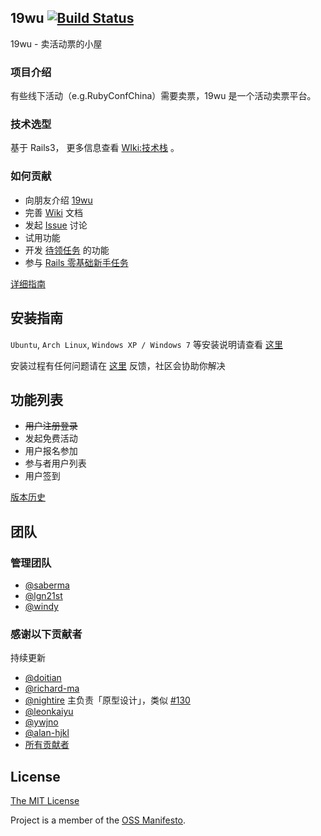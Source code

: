 ## 19wu [![Build Status](https://travis-ci.org/saberma/19wu.png?branch=master)](https://travis-ci.org/saberma/19wu)

19wu - 卖活动票的小屋

### 项目介绍

有些线下活动（e.g.RubyConfChina）需要卖票，19wu 是一个活动卖票平台。

### 技术选型

基于 Rails3， 更多信息查看 [WIki:技术栈](https://github.com/saberma/19wu/wiki/技术栈) 。

### 如何贡献

* 向朋友介绍 [19wu](https://github.com/saberma/19wu)
* 完善 [Wiki](https://github.com/saberma/19wu/wiki) 文档
* 发起 [Issue](https://github.com/saberma/19wu/issues) 讨论
* 试用功能
* 开发 [待领任务](https://github.com/saberma/19wu/issues?labels=%E5%BE%85%E9%A2%86%E4%BB%BB%E5%8A%A1&page=1&state=open) 的功能
* 参与 [Rails 零基础新手任务](https://github.com/saberma/19wu/issues?labels=%E6%96%B0%E6%89%8B%E4%BB%BB%E5%8A%A1&page=1&state=open)

[详细指南](https://github.com/saberma/19wu/blob/master/CONTRIBUTING.md)

## 安装指南

`Ubuntu`, `Arch Linux`, `Windows XP / Windows 7` 等安装说明请查看 [这里](https://github.com/saberma/19wu/issues/19#issuecomment-11680772)

安装过程有任何问题请在 [这里](https://github.com/saberma/19wu/issues/new?title=[%E5%AE%89%E8%A3%85%E9%97%AE%E9%A2%98]&body=%2A%2A%E6%93%8D%E4%BD%9C%E7%B3%BB%E7%BB%9F:%2A%2A%0D%0A%0D%0A%2A%2A%E6%95%B0%E6%8D%AE%E5%BA%93:%2A%2A%0D%0A%0D%0A%2A%2A%E5%AE%89%E8%A3%85%E8%BF%87%E7%A8%8B:%2A%2A%0D%0A%0D%0A%60%60%60ruby%0D%0A%E6%8A%A5%E9%94%99%E4%BF%A1%E6%81%AF%0D%0A%60%60%60) 反馈，社区会协助你解决

<!---
以上提交安装问题的 issue 链接可复制到 http://0xcc.net/jsescape/ 的 url 输入框查看或修改
%0D%0A > 换行，%2A > 星号，%60 > 波浪号
-->

## 功能列表

* ~~用户注册登录~~
* 发起免费活动
* 用户报名参加
* 参与者用户列表
* 用户签到

[版本历史](https://github.com/saberma/19wu/blob/master/CHANGELOG.md)

## 团队

### 管理团队

* [@saberma](https://github.com/saberma)
* [@lgn21st](https://github.com/lgn21st)
* [@windy](https://github.com/windy)

### 感谢以下贡献者

持续更新

* [@doitian](https://github.com/doitian)
* [@richard-ma](https://github.com/richard-ma)
* [@nightire](https://github.com/nightire)  主负责「原型设计」，类似 [#130](https://github.com/saberma/19wu/issues/130)
* [@leonkaiyu](https://github.com/leonkaiyu)
* [@ywjno](https://github.com/ywjno)
* [@alan-hjkl](https://github.com/alan-hjkl)
* [所有贡献者](https://github.com/saberma/19wu/graphs/contributors)

## License

[The MIT License](https://github.com/saberma/19wu/blob/master/LICENSE)

Project is a member of the [OSS Manifesto](http://ossmanifesto.org).
